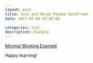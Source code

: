 ```yaml
---
layout: post
title: Join and Merge Pandas Dataframe
date: 2017-09-09 09:00:00

categories: tool
description: Example
---
```


[Minimal Working Example](https://chrisalbon.com/python/pandas_join_merge_dataframe.html)


Happy learning!
